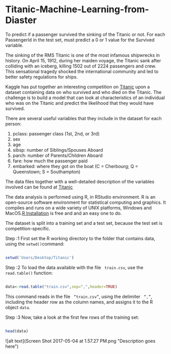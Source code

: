 # Titanic-Machine-Learning-from-Diaster
To predict if a passenger survived the sinking of the Titanic or not. For each PassengerId in the test set, must predict a 0 or 1 value for the Survived variable.

The sinking of the RMS Titanic is one of the most infamous shipwrecks in history.  On April 15, 1912, during her maiden voyage, the Titanic sank after colliding with an iceberg, killing 1502 out of 2224 passengers and crew.
This sensational tragedy shocked the international community and led to better safety regulations for ships.

Kaggle has put together an interesting competition on <a href="https://www.kaggle.com/c/titanic">Titanic</a> upon a dataset containing data on who survived and who died on the Titanic. 
The challenge is to build a model that can look at characteristics of an individual who was on the Titanic and predict the likelihood that they would have survived. 

There are several useful variables that they include in the dataset for each person:
1. pclass: passenger class (1st, 2nd, or 3rd)
2. sex
3. age
4. sibsp: number of Siblings/Spouses Aboard
5. parch: number of Parents/Children Aboard
6. fare: how much the passenger paid
7. embarked: where they got on the boat (C = Cherbourg; Q = Queenstown; S = Southampton)

The data files together with a well-detailed description of the variables involved can be found at <a href="https://www.kaggle.com/c/titanic">Titanic</a>

The data analysis is performed using R, in RStudio environment. R is an open-source software environment for statistical computing and graphics. 
It compiles and runs on a wide variety of UNIX platforms, Windows and MacOS.<a href="https://www.r-project.org/">R Installation</a> is free and and an easy one to do.

The dataset is split into a training set and a test set, because the test set is competition-specific.

Step :1
First set the R working directory to the folder that contains data, using the ``` setwd() ```command:

```R

setwd('Users/Desktop/Titanic')

```
Step :2
To load the data available with the file ``` train.csv```, use the ``` read.table()``` function:

```R

data<-read.table("train.csv",sep=",",header=TRUE)

```

This command reads in the file ``` “train.csv”```, using the delimiter ``` “,”```, including the header row as the column names, and assigns it to the R object ``` data ```.

Step :3
Now, take a look at the first few rows of the training set:

```R

head(data)

```
![alt text](Screen Shot 2017-05-04 at 1.57.27 PM.png "Description goes here")



